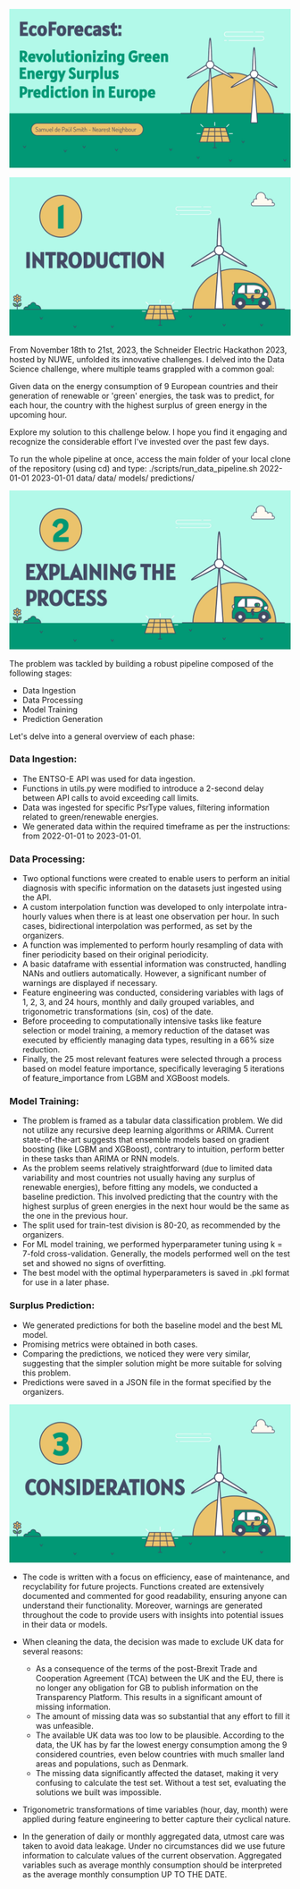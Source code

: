 <p align="center">
  <img src="https://github.com/samueldepaul/EcoForecast-SE-2023/blob/main/imgs/1.jpg?raw=true"/>
</p>

<p align="center">
  <img src="https://github.com/samueldepaul/EcoForecast-SE-2023/blob/main/imgs/2.jpg?raw=true"/>
</p>

From November 18th to 21st, 2023, the Schneider Electric Hackathon 2023, hosted by NUWE, unfolded its innovative challenges. I delved into the Data Science challenge, where multiple teams grappled with a common goal:

Given data on the energy consumption of 9 European countries and their generation of renewable or 'green' energies, the task was to predict, for each hour, the country with the highest surplus of green energy in the upcoming hour.

Explore my solution to this challenge below. I hope you find it engaging and recognize the considerable effort I've invested over the past few days.

To run the whole pipeline at once, access the main folder of your local clone of the repository (using cd) and type:
./scripts/run_data_pipeline.sh 2022-01-01 2023-01-01 data/ data/ models/ predictions/

<p align="center">
  <img src="https://github.com/samueldepaul/EcoForecast-SE-2023/blob/main/imgs/3.jpg?raw=true"/>
</p>

The problem was tackled by building a robust pipeline composed of the following stages:
- Data Ingestion
- Data Processing
- Model Training
- Prediction Generation

Let's delve into a general overview of each phase:
### Data Ingestion:
  - The ENTSO-E API was used for data ingestion.
  - Functions in utils.py were modified to introduce a 2-second delay between API calls to avoid exceeding call limits.
  - Data was ingested for specific PsrType values, filtering information related to green/renewable energies.
  - We generated data within the required timeframe as per the instructions: from 2022-01-01 to 2023-01-01.

### Data Processing:
  - Two optional functions were created to enable users to perform an initial diagnosis with specific information on the datasets just ingested using the API.
  - A custom interpolation function was developed to only interpolate intra-hourly values when there is at least one observation per hour. In such cases, bidirectional interpolation was performed, as set by the organizers.
  - A function was implemented to perform hourly resampling of data with finer periodicity based on their original periodicity.
  - A basic dataframe with essential information was constructed, handling NANs and outliers automatically. However, a significant number of warnings are displayed if necessary.
  - Feature engineering was conducted, considering variables with lags of 1, 2, 3, and 24 hours, monthly and daily grouped variables, and trigonometric transformations (sin, cos) of the date.
  - Before proceeding to computationally intensive tasks like feature selection or model training, a memory reduction of the dataset was executed by efficiently managing data types, resulting in a 66% size reduction.
  - Finally, the 25 most relevant features were selected through a process based on model feature importance, specifically leveraging 5 iterations of feature_importance from LGBM and XGBoost models.

### Model Training:
  - The problem is framed as a tabular data classification problem. We did not utilize any recursive deep learning algorithms or ARIMA. Current state-of-the-art suggests that ensemble models based on gradient boosting (like LGBM and XGBoost), contrary to intuition, perform better in these tasks than ARIMA or RNN models.
  - As the problem seems relatively straightforward (due to limited data variability and most countries not usually having any surplus of renewable energies), before fitting any models, we conducted a baseline prediction. This involved predicting that the country with the highest surplus of green energies in the next hour would be the same as the one in the previous hour.
  - The split used for train-test division is 80-20, as recommended by the organizers.
  - For ML model training, we performed hyperparameter tuning using k = 7-fold cross-validation. Generally, the models performed well on the test set and showed no signs of overfitting.
  - The best model with the optimal hyperparameters is saved in .pkl format for use in a later phase.

### Surplus Prediction:
  - We generated predictions for both the baseline model and the best ML model.
  - Promising metrics were obtained in both cases.
  - Comparing the predictions, we noticed they were very similar, suggesting that the simpler solution might be more suitable for solving this problem.
  - Predictions were saved in a JSON file in the format specified by the organizers.

<p align="center">
  <img src="https://github.com/samueldepaul/EcoForecast-SE-2023/blob/main/imgs/4.jpg?raw=true"/>
</p>

  - The code is written with a focus on efficiency, ease of maintenance, and recyclability for future projects. Functions created are extensively documented and commented for good readability, ensuring anyone can understand their functionality. Moreover, warnings are generated throughout the code to provide users with insights into potential issues in their data or models.
  
  - When cleaning the data, the decision was made to exclude UK data for several reasons:
    - As a consequence of the terms of the post-Brexit Trade and Cooperation Agreement (TCA) between the UK and the EU, there is no longer any obligation for GB to publish information on the Transparency Platform. This results in a significant amount of missing information.
    - The amount of missing data was so substantial that any effort to fill it was unfeasible.
    - The available UK data was too low to be plausible. According to the data, the UK has by far the lowest energy consumption among the 9 considered countries, even below countries with much smaller land areas and populations, such as Denmark.
    - The missing data significantly affected the dataset, making it very confusing to calculate the test set. Without a test set, evaluating the solutions we built was impossible.

  - Trigonometric transformations of time variables (hour, day, month) were applied during feature engineering to better capture their cyclical nature.
  - In the generation of daily or monthly aggregated data, utmost care was taken to avoid data leakage. Under no circumstances did we use future information to calculate values of the current observation. Aggregated variables such as average monthly consumption should be interpreted as the average monthly consumption UP TO THE DATE.


